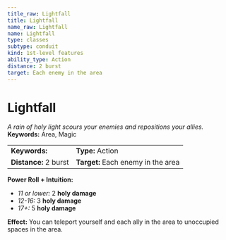 ```yaml
---
title_raw: Lightfall
title: Lightfall
name_raw: Lightfall
name: Lightfall
type: classes
subtype: conduit
kind: 1st-level features
ability_type: Action
distance: 2 burst
target: Each enemy in the area
---
```


# Lightfall

*A rain of holy light scours your enemies and repositions your allies.* **Keywords:** Area, Magic

|                       |                                    |
| :-------------------- | :--------------------------------- |
| **Keywords:**         | **Type:** Action                   |
| **Distance:** 2 burst | **Target:** Each enemy in the area |

**Power Roll + Intuition:**

- *11 or lower:* 2 **holy damage**
- *12-16:* 3 **holy damage**
- *17+:* 5 **holy damage**

**Effect:** You can teleport yourself and each ally in the area to unoccupied spaces in the area.
